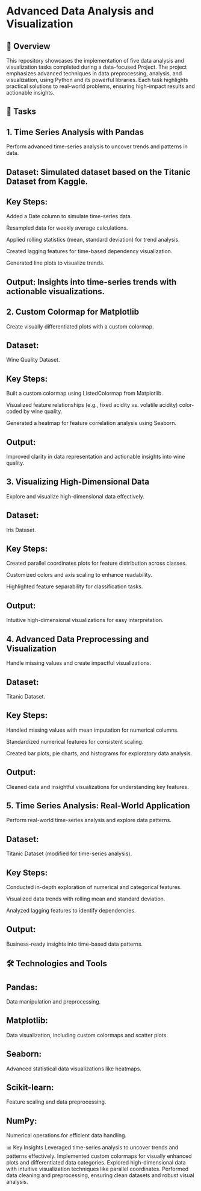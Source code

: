 # Advanced Data Analysis and Visualization

## 📖 Overview

This repository showcases the implementation of five data analysis and visualization tasks completed during a data-focused Project. The project emphasizes advanced techniques in data preprocessing, analysis, and visualization, using Python and its powerful libraries. Each task highlights practical solutions to real-world problems, ensuring high-impact results and actionable insights.

## 🚀 Tasks

## 1. Time Series Analysis with Pandas

Perform advanced time-series analysis to uncover trends and patterns in data.

## Dataset: Simulated dataset based on the Titanic Dataset from Kaggle.

## Key Steps:


Added a Date column to simulate time-series data.

Resampled data for weekly average calculations.

Applied rolling statistics (mean, standard deviation) for trend analysis.

Created lagging features for time-based dependency visualization.

Generated line plots to visualize trends.

## Output: Insights into time-series trends with actionable visualizations.


## 2. Custom Colormap for Matplotlib

Create visually differentiated plots with a custom colormap.

## Dataset: 
Wine Quality Dataset.

## Key Steps:


Built a custom colormap using ListedColormap from Matplotlib.

Visualized feature relationships (e.g., fixed acidity vs. volatile acidity) color-coded by wine quality.

Generated a heatmap for feature correlation analysis using Seaborn.

## Output: 
Improved clarity in data representation and actionable insights into wine quality.


## 3. Visualizing High-Dimensional Data

Explore and visualize high-dimensional data effectively.

## Dataset: 
Iris Dataset.

## Key Steps:


Created parallel coordinates plots for feature distribution across classes.

Customized colors and axis scaling to enhance readability.

Highlighted feature separability for classification tasks.

## Output: 
Intuitive high-dimensional visualizations for easy interpretation.


## 4. Advanced Data Preprocessing and Visualization

Handle missing values and create impactful visualizations.

## Dataset: 
Titanic Dataset.

## Key Steps:


Handled missing values with mean imputation for numerical columns.

Standardized numerical features for consistent scaling.

Created bar plots, pie charts, and histograms for exploratory data analysis.

## Output: 
Cleaned data and insightful visualizations for understanding key features.


## 5. Time Series Analysis: Real-World Application

Perform real-world time-series analysis and explore data patterns.

## Dataset: 
Titanic Dataset (modified for time-series analysis).

## Key Steps:


Conducted in-depth exploration of numerical and categorical features.

Visualized data trends with rolling mean and standard deviation.

Analyzed lagging features to identify dependencies.

## Output: 
Business-ready insights into time-based data patterns.


## 🛠 Technologies and Tools

## Pandas: 
Data manipulation and preprocessing.

## Matplotlib: 
Data visualization, including custom colormaps and scatter plots.

## Seaborn: 
Advanced statistical data visualizations like heatmaps.

## Scikit-learn: 
Feature scaling and data preprocessing.

## NumPy: 
Numerical operations for efficient data handling.

📊 Key Insights
Leveraged time-series analysis to uncover trends and patterns effectively.
Implemented custom colormaps for visually enhanced plots and differentiated data categories.
Explored high-dimensional data with intuitive visualization techniques like parallel coordinates.
Performed data cleaning and preprocessing, ensuring clean datasets and robust visual analysis.

